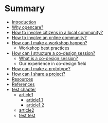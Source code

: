 # Summary

* [Introduction](README.md)
* [Why opencare?](why_opencare.md)
* [How to involve citizens in a local community?](how_to_involve_a_local_community.md)
* [How to involve an online community?](how_to_involve_an_online_community.md)
* [How can I make a workshop happen?](how_can_i_make_a_workshop_happen.md)
   * Workshop best practices
* [How can I structure a co-design session?](how_can_i_structure_a_co-design_session.md)
   * [What is a co-design session?](what_is_a_co-design_session.md)
   * Our experience in co-design field
* [How can I make a prototype?](how_can_i_make_a_prototype.md)
* [How can I share a project?](what_is_the_most_effective_way_to_document_a_proje.md)
* [Resources](resources.md)
* [References](references.md)
* [test chapter](testmd.md)
   * [article1](article1.md)
       * [article1.1](article11.md)
       * [article1.2](article12.md)
   * [article2](article2.md)
   * [test test](test_test.md)

